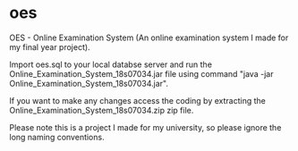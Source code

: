 # oes
OES - Online Examination System (An online examination system I made for my final year project).

Import oes.sql to your local databse server and run the Online_Examination_System_18s07034.jar file using command "java -jar Online_Examination_System_18s07034.jar".

If you want to make any changes access the coding by extracting the Online_Examination_System_18s07034.zip zip file.


Please note this is a project I made for my university, so please ignore the long naming conventions.
